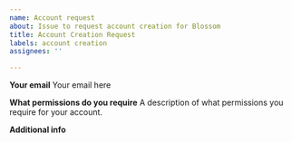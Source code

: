 ```yaml
---
name: Account request
about: Issue to request account creation for Blossom
title: Account Creation Request
labels: account creation
assignees: ''

---
```


**Your email**
Your email here

**What permissions do you require**
A description of what permissions you require for your account.

**Additional info**
